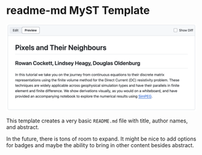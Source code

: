 # readme-md MyST Template

![](thumbnail.png)

This template creates a very basic `README.md` file with title, author names, and abstract.

In the future, there is tons of room to expand. It might be nice to add options for badges and maybe the ability to bring in other content besides abstract.